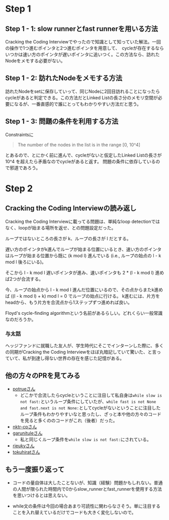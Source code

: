 # Step 1

## Step 1 - 1: slow runnerとfast runnerを用いる方法

Cracking the Coding Interviewでやったので知識として知っていた解法。一回の操作で1つ進むポインタと2つ進むポインタを用意して、　cycleが存在するならいつかは速い方のポインタが遅いポインタに追いつく。この方法なら、訪れたNodeをメモする必要がない。

## Step 1 - 2: 訪れたNodeをメモする方法

訪れたNodeをsetに保存していって、同じNodeに2回目訪れることになったらcycleがあると判定できる。この方法だとLinked Listの長さ分のメモリ空間が必要になるが、一番直感的で誰にとってもわかりやすい方法だと思う。

## Step 1 - 3: 問題の条件を利用する方法

Constraintsに

> The number of the nodes in the list is in the range [0, 10^4]

とあるので、とにかく前に進んで、cycleがないと仮定したLinked Listの長さが 10^4 を超えたら矛盾なのでcycleがあると返す。
問題の条件に依存しているので邪道であろう。

# Step 2

## Cracking the Coding Interviewの読み返し

Cracking the Coding Interviewに載ってる問題は、単純なloop detectionではなく、loopが始まる場所を返せ、との問題設定だった。

ループではないところの長さが k、ループの長さが l だとする。

遅い方のポインタがk進んでループが始まる位置にいるとき、速い方のポインタはループが始まる位置から既に (k mod l) 進んでいる (i.e., ループの始点の l - k mod l 後ろにいる)。

そこから l - k mod l 遅いポインタが進み、速いポインタも 2 * (l - k mod l) 進めば2つが合流する。

今、ループの始点から l - k mod l 進んだ位置にいるので、その点からまたk進めば ((l - k mod l) + k) mod l = 0 でループの始点に行ける。
k進むには、片方をheadから、もう片方を合流点から1ステップずつ進めれば良い。

Floyd's cycle-finding algorithmという名前があるらしい。どれくらい一般常識なのだろうか。

### 与太話

ヘッジファンドに就職した友人が、学生時代にそこでインターンした際に、多くの同期がCracking the Coding Interviewをほぼ丸暗記していて驚いた、と言っていて、私が到達し得ない世界の存在を感じた記憶がある。

## 他の方々のPRを見てみる

- [potrueさん](https://github.com/potrue/leetcode/pull/1)
    - どこかで合流したらcycleということに注目して私自身は`while slow is not fast:`というループ条件にしていたが、`while fast is not None and fast.next is not None:`としてcycleがないということに注目したループ条件もわかりやすいなと思ったし、ざっと本や他の方々のコードを見ると多くののコードがこれ（後者）だった。
- [nktr-cpさん](https://github.com/nktr-cp/leetcode/pull/2)
- [garunituleさん](https://github.com/garunitule/coding_practice/pull/1)
    - 私と同じくループ条件を`while slow is not fast:`にされている。
- [rieukyさん](https://github.com/rieuky/arai60/pull/1)
- [tokuhiratさん](https://github.com/tokuhirat/LeetCode/pull/1)

## もう一度振り返って

- コードの量自体は大したことないが、知識（経験）問題かもしれない。普通の人間が限られた時間内で0からslow_runnerとfast_runnerを使用する方法を思いつけるとは思えない。

- while文の条件は今回の場合あまり可読性に関わらなさそう。単に注目することを入れ替えているだけでコードも大きく変化しないので。
